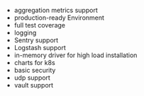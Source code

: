 * aggregation metrics support
* production-ready Environment
* full test coverage
* logging
* Sentry support
* Logstash support
* in-memory driver for high load installation
* charts for k8s
* basic security
* udp support
* vault support
